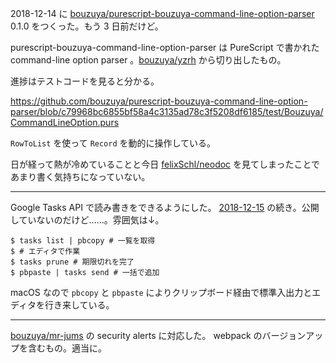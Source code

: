 2018-12-14 に [bouzuya/purescript-bouzuya-command-line-option-parser][] 0.1.0 をつくった。もう 3 日前だけど。

purescript-bouzuya-command-line-option-parser は PureScript で書かれた command-line option parser 。[bouzuya/yzrh][] から切り出したもの。

進捗はテストコードを見ると分かる。

https://github.com/bouzuya/purescript-bouzuya-command-line-option-parser/blob/c79968bc6855bf58a4c3135ad78c3f5208df6185/test/Bouzuya/CommandLineOption.purs

`RowToList` を使って `Record` を動的に操作している。

日が経って熱が冷めていることと今日 [felixSchl/neodoc][] を見てしまったことであまり書く気持ちになっていない。

---

Google Tasks API で読み書きをできるようにした。 [2018-12-15][] の続き。公開していないのだけど……。雰囲気は↓。

```
$ tasks list | pbcopy # 一覧を取得
$ # エディタで作業
$ tasks prune # 期限切れを完了
$ pbpaste | tasks send # 一括で追加
```

macOS なので `pbcopy` と `pbpaste` によりクリップボード経由で標準入出力とエディタを行き来している。

---

[bouzuya/mr-jums][] の security alerts に対応した。 webpack のバージョンアップを含むもの。適当に。

[2018-12-15]: https://blog.bouzuya.net/2018/12/15/
[bouzuya/mr-jums]: https://github.com/bouzuya/mr-jums
[bouzuya/purescript-bouzuya-command-line-option-parser]: https://github.com/bouzuya/purescript-bouzuya-command-line-option-parser
[bouzuya/yzrh]: https://github.com/bouzuya/yzrh
[felixSchl/neodoc]: https://github.com/felixSchl/neodoc
